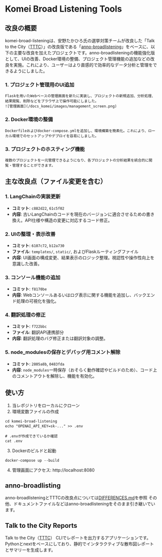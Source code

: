 # Komei Broad Listening Tools

## 改良の概要
komei-broad-listeningは、安野たかひろ氏の選挙対策チームが改良した「Talk to the City（[TTTC](https://github.com/AIObjectives/talk-to-the-city-reports)）」の改良版である「[anno-broadlistening](https://github.com/takahiroanno2024/anno-broadlistening)」をベースに、以下の主要な改良を加えたプロジェクトです。anno-broadlisteningの機能強化版として、UIの改善、Docker環境の整備、プロジェクト管理機能の追加などの改良を実施。これにより、ユーザーはより直感的で効率的なデータ分析と管理をできるようにしました。

### 1. **プロジェクト管理用のUI追加**   
    Flaskを用いたWebベースの管理画面を新たに実装し、プロジェクトの新規追加、分析処理、結果閲覧、削除などをブラウザ上で操作可能にしました。
    ![管理画面](/docs_komei/images/management_screen.png)

### 2. **Docker環境の整備**    
    Dockerfileおよびdocker-compose.ymlを追加し、環境構築を簡素化。これにより、ローカル環境でのセットアップやデプロイを容易にしました。
    
### 3. **プロジェクトのホスティング機能**    
    複数のプロジェクトを一元管理できるようになり、各プロジェクトの分析結果を統合的に閲覧・管理することができます。

## 主な改良点（ファイル変更を含む）

### 1. LangChainの実装更新
- **コミット**: `c882d22`, `61c5f02`
- **内容**: 古いLangChainのコードを現在のバージョンに適合させるための書き換え。API仕様や構造の変更に対応するコード修正。

### 2. UIの整理・表示改善
- **コミット**: `6107c72`, `b12a730`
- **ファイル**: `templates/`, `static/`, およびFlaskルーティングファイル
- **内容**: UI画面の構成変更、結果表示のロジック整理。視認性や操作性向上を意識した改善。

### 3. コンソール機能の追加
- **コミット**: `f8170be`
- **内容**: Webコンソールあるいはログ表示に関する機能を追加し、バックエンド処理の可視化を強化。

### 4. 翻訳処理の修正
- **コミット**: `f722bbc`
- **ファイル**: 翻訳API連携部分
- **内容**: 翻訳処理のバグ修正または翻訳対象の調整。

### 5. node_modulesの保存とデバッグ用コメント解除
- **コミット**: `2805a8b`, `0483fda`
- **内容**: `node_modules`一時保存（おそらく動作確認やビルドのため）、コード上のコメントアウトを解除し、機能を有効化。

## 使い方
1. 当レポジトリをローカルにクローン
2. 環境変数ファイルの作成
```
cd komei-broad-listening
echo "OPENAI_API_KEY=sk-..." >> .env

# .envが作成できているか確認
cat .env
```
3. Dockerのビルドと起動
```
docker-compose up --build
```
4. 管理画面にアクセス: http://localhost:8080

## anno-broadlisting
anno-broadlisteningとTTTCの改良点については[DIFFERENCES.md](/DIFFERENCES.md)を参照
その他、ドキュメントファイルなどはanno-broadlisteningをそのまま引き継いでいます。

## Talk to the City Reports
Talk to the City（[TTTC](https://github.com/AIObjectives/talk-to-the-city-reports)）
CLIでレポートを出力するアプリケーションです。Pythonとnextをベースにしており、静的でインタラクティブな散布図レポートとサマリーを生成します。

